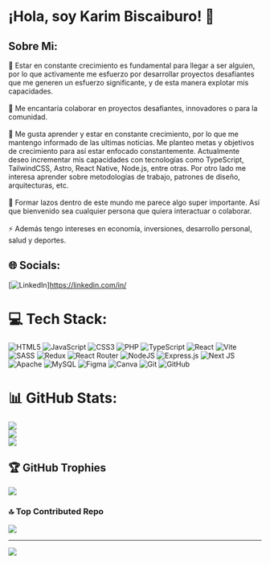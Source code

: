 # ¡Hola, soy Karim Biscaiburo! 👋

## Sobre Mi:
🔭 Estar en constante crecimiento es fundamental para llegar a ser alguien, por lo que activamente me esfuerzo por desarrollar proyectos desafiantes que me generen un esfuerzo significante, y de esta manera explotar mis capacidades. <br><br>👯 Me encantaría colaborar en proyectos desafiantes, innovadores o para la comunidad. <br><br>🌱 Me gusta aprender y estar en constante crecimiento, por lo que me mantengo informado de las ultimas noticias. Me planteo metas y objetivos de crecimiento para así estar enfocado constantemente. Actualmente deseo incrementar mis capacidades con tecnologías como TypeScript, TailwindCSS, Astro, React Native, Node.js, entre otras. Por otro lado me interesa aprender sobre metodologías de trabajo, patrones de diseño, arquitecturas, etc. <br><br>💬 Formar lazos dentro de este mundo me parece algo super importante. Así que bienvenido sea cualquier persona que quiera interactuar o  colaborar. <br><br>⚡ Además tengo intereses en economía, inversiones, desarrollo personal, salud y deportes. <br> 


## 🌐 Socials:
[![LinkedIn](https://img.shields.io/badge/LinkedIn-%230077B5.svg?logo=linkedin&logoColor=white)]https://linkedin.com/in/

# 💻 Tech Stack:
![HTML5](https://img.shields.io/badge/html5-%23E34F26.svg?style=for-the-badge&logo=html5&logoColor=white) ![JavaScript](https://img.shields.io/badge/javascript-%23323330.svg?style=for-the-badge&logo=javascript&logoColor=%23F7DF1E) ![CSS3](https://img.shields.io/badge/css3-%231572B6.svg?style=for-the-badge&logo=css3&logoColor=white) ![PHP](https://img.shields.io/badge/php-%23777BB4.svg?style=for-the-badge&logo=php&logoColor=white) ![TypeScript](https://img.shields.io/badge/typescript-%23007ACC.svg?style=for-the-badge&logo=typescript&logoColor=white) ![React](https://img.shields.io/badge/react-%2320232a.svg?style=for-the-badge&logo=react&logoColor=%2361DAFB) ![Vite](https://img.shields.io/badge/vite-%23646CFF.svg?style=for-the-badge&logo=vite&logoColor=white) ![SASS](https://img.shields.io/badge/SASS-hotpink.svg?style=for-the-badge&logo=SASS&logoColor=white) ![Redux](https://img.shields.io/badge/redux-%23593d88.svg?style=for-the-badge&logo=redux&logoColor=white) ![React Router](https://img.shields.io/badge/React_Router-CA4245?style=for-the-badge&logo=react-router&logoColor=white) ![NodeJS](https://img.shields.io/badge/node.js-6DA55F?style=for-the-badge&logo=node.js&logoColor=white) ![Express.js](https://img.shields.io/badge/express.js-%23404d59.svg?style=for-the-badge&logo=express&logoColor=%2361DAFB) ![Next JS](https://img.shields.io/badge/Next-black?style=for-the-badge&logo=next.js&logoColor=white) ![Apache](https://img.shields.io/badge/apache-%23D42029.svg?style=for-the-badge&logo=apache&logoColor=white) ![MySQL](https://img.shields.io/badge/mysql-4479A1.svg?style=for-the-badge&logo=mysql&logoColor=white) ![Figma](https://img.shields.io/badge/figma-%23F24E1E.svg?style=for-the-badge&logo=figma&logoColor=white) ![Canva](https://img.shields.io/badge/Canva-%2300C4CC.svg?style=for-the-badge&logo=Canva&logoColor=white) ![Git](https://img.shields.io/badge/git-%23F05033.svg?style=for-the-badge&logo=git&logoColor=white) ![GitHub](https://img.shields.io/badge/github-%23121011.svg?style=for-the-badge&logo=github&logoColor=white)
# 📊 GitHub Stats:
![](https://github-readme-stats.vercel.app/api?username=KarimBiscaiburo&theme=radical&hide_border=false&include_all_commits=false&count_private=false)<br/>
![](https://github-readme-streak-stats.herokuapp.com/?user=KarimBiscaiburo&theme=radical&hide_border=false)<br/>
![](https://github-readme-stats.vercel.app/api/top-langs/?username=KarimBiscaiburo&theme=radical&hide_border=false&include_all_commits=false&count_private=false&layout=compact)

## 🏆 GitHub Trophies
![](https://github-profile-trophy.vercel.app/?username=KarimBiscaiburo&theme=radical&no-frame=false&no-bg=false&margin-w=4)

### 🔝 Top Contributed Repo
![](https://github-contributor-stats.vercel.app/api?username=KarimBiscaiburo&limit=5&theme=dark&combine_all_yearly_contributions=true)

---
[![](https://visitcount.itsvg.in/api?id=KarimBiscaiburo&icon=0&color=0)](https://visitcount.itsvg.in)

<!-- Proudly created with GPRM ( https://gprm.itsvg.in ) -->
